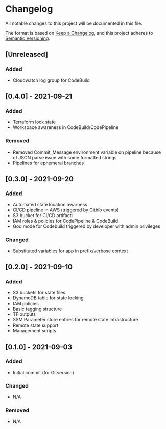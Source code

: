 # Changelog
All notable changes to this project will be documented in this file.

The format is based on [Keep a Changelog](https://keepachangelog.com/en/1.0.0/),
and this project adheres to [Semantic Versioning](https://semver.org/spec/v2.0.0.html).

## [Unreleased]
### Added
- Cloudwatch log group for CodeBuild

## [0.4.0] - 2021-09-21
### Added
- Terraform lock state
- Workspace awareness in CodeBuild/CodePipeline

### Removed
- Removed Commit_Message environment variable on pipeline because of JSON parse issue with some formatted strings
- Pipelines for ephemeral branches

## [0.3.0] - 2021-09-20
### Added
- Automated state location awarness
- CI/CD pipeline in AWS (triggered by Githib events)
- S3 bucket for CI/CD artifacti
- IAM roles & policies for CodePipeline & CodeBuild
- God mode for Codebuild triggered by developer with admin privileges

### Changed
- Substituted variables for app in prefix/verbose context

## [0.2.0] - 2021-09-10
### Added
- S3 buckets for state files
- DynamoDB table for state locking
- IAM policies
- Basic tagging structure
- TF outputs
- SSM Parameter store entries for remote state infrastructure
- Remote state support
- Management scripts

## [0.1.0] - 2021-09-03
### Added
- Initial commit (for Gitversion)

### Changed
- N/A

### Removed
- N/A
